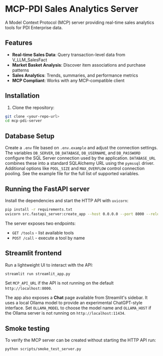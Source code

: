 # MCP-PDI Sales Analytics Server

A Model Context Protocol (MCP) server providing real-time sales analytics tools for PDI Enterprise data.

## Features

- **Real-time Sales Data**: Query transaction-level data from V_LLM_SalesFact
- **Market Basket Analysis**: Discover item associations and purchase patterns
- **Sales Analytics**: Trends, summaries, and performance metrics
- **MCP Compliant**: Works with any MCP-compatible client

## Installation

1. Clone the repository:

```bash
git clone <your-repo-url>
cd mcp-pdi-server
```

## Database Setup

Create a `.env` file based on `.env.example` and adjust the connection
settings. The variables `DB_SERVER`, `DB_DATABASE`, `DB_USERNAME`, and
`DB_PASSWORD` configure the SQL Server connection used by the application.
`DATABASE_URL` combines these into a standard SQLAlchemy URL using the
`pymssql` driver. Additional options like `POOL_SIZE` and `MAX_OVERFLOW`
control connection pooling. See the example file for the full list of
supported variables.


## Running the FastAPI server

Install the dependencies and start the HTTP API with `uvicorn`:

```bash
pip install -r requirements.txt
uvicorn src.fastapi_server:create_app --host 0.0.0.0 --port 8000 --reload
```

The server exposes two endpoints:
* `GET /tools` - list available tools
* `POST /call` - execute a tool by name

## Streamlit frontend

Run a lightweight UI to interact with the API:

```bash
streamlit run streamlit_app.py
```

Set `MCP_API_URL` if the API is not running on the default `http://localhost:8000`.

The app also exposes a **Chat** page available from Streamlit's sidebar. It uses
a local Ollama model to provide an experimental ChatGPT-style interface.
Set `OLLAMA_MODEL` to choose the model name and `OLLAMA_HOST` if the Ollama server
is not running on `http://localhost:11434`.

## Smoke testing

To verify the MCP server can be created without starting the HTTP API run:

```bash
python scripts/smoke_test_server.py
```

